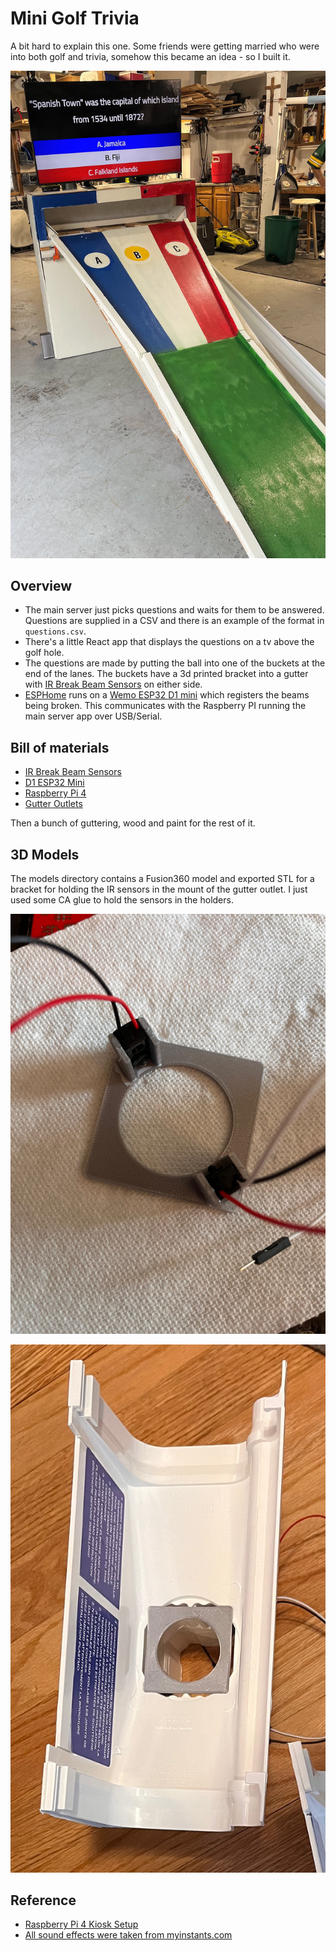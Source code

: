 # Mini Golf Trivia

A bit hard to explain this one. 
Some friends were getting married who were into both golf and trivia, somehow this became an idea - so I built it.

![Mini Golf Trivia](doc/images/golf-hole.jpg)

## Overview
 - The main server just picks questions and waits for them to be answered.
   Questions are supplied in a CSV and there is an example of the format in `questions.csv`.
 - There's a little React app that displays the questions on a tv above the golf hole.
 - The questions are made by putting the ball into one of the buckets at the end of the lanes.
   The buckets have a 3d printed bracket into a gutter with [IR Break Beam Sensors](https://www.adafruit.com/product/2168) on either side.
-  [ESPHome](https://esphome.io) runs on a [Wemo ESP32 D1 mini](https://docs.platformio.org/en/stable//boards/espressif32/wemos_d1_mini32.html) which registers the beams being broken.
   This communicates with the Raspberry PI running the main server app over USB/Serial.

## Bill of materials
 - [IR Break Beam Sensors](https://www.adafruit.com/product/2168)
 - [D1 ESP32 Mini](https://a.co/d/75bo641)
 - [Raspberry Pi 4](https://www.raspberrypi.com/products/raspberry-pi-4-model-b/)
 - [Gutter Outlets](https://www.menards.com/main/building-materials/roofing-soffits-gutters/gutters-accessories/gutter-fittings/kp-u-snap-trade-vinyl-gutter-drop-outlet/u11551/p-1444437124372-c-1492703914555.htm?tid=-7656841813897888853&ipos=4)

Then a bunch of guttering, wood and paint for the rest of it.

## 3D Models

The models directory contains a Fusion360 model and exported STL for a bracket for holding the IR sensors in the mount of the gutter outlet.
I just used some CA glue to hold the sensors in the holders.

![Sensor Holder](doc/images/sensor-holder.jpg)

![Sensor Holder in Gutter Outlet](doc/images/sensor-holder-in-gutter-outlet.jpg)

## Reference
 - [Raspberry Pi 4 Kiosk Setup](https://pimylifeup.com/raspberry-pi-kiosk/)
 - [All sound effects were taken from myinstants.com](https://www.myinstants.com/)